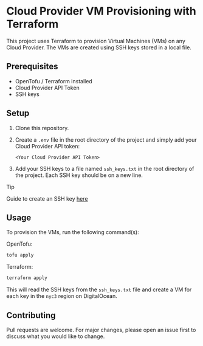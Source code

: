 # Cloud Provider VM Provisioning with Terraform

This project uses Terraform to provision Virtual Machines (VMs) on any Cloud Provider. The VMs are created using SSH keys stored in a local file.

## Prerequisites

- OpenTofu / Terraform installed
- Cloud Provider API Token
- SSH keys

## Setup

1. Clone this repository.
2. Create a `.env` file in the root directory of the project and simply add your Cloud Provider API token:

    ```text
    <Your Cloud Provider API Token>
    ```

3. Add your SSH keys to a file named `ssh_keys.txt` in the root directory of the project. Each SSH key should be on a new line.

> [!TIP] 
> Guide to create an SSH key [here](https://docs.github.com/en/authentication/connecting-to-github-with-ssh/generating-a-new-ssh-key-and-adding-it-to-the-ssh-agent)

## Usage

To provision the VMs, run the following command(s):

OpenTofu:

```sh
tofu apply
```

Terraform:

```sh
terraform apply
```

This will read the SSH keys from the `ssh_keys.txt` file and create a VM for each key in the `nyc3` region on DigitalOcean.

## Contributing

Pull requests are welcome. For major changes, please open an issue first to discuss what you would like to change.
